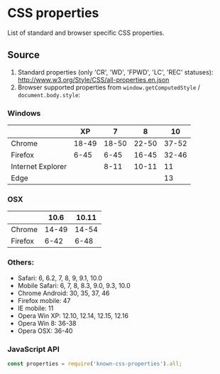 # CSS properties

List of standard and browser specific CSS properties.

## Source

1. Standard properties (only 'CR', 'WD', 'FPWD', 'LC', 'REC' statuses): http://www.w3.org/Style/CSS/all-properties.en.json 
2. Browser supported properties from `window.getComputedStyle` / `document.body.style`:

 ### Windows
 |                   | XP     | 7      | 8      | 10     |
 | ----------------- | ------ | ------ | ------ | ------ |
 | Chrome            | 18-49  | 18-50  | 22-50  | 37-52  |
 | Firefox           | 6-45   | 6-45   | 16-45  | 32-46  |
 | Internet Explorer |        | 8-11   | 10-11  | 11     |
 | Edge              |        |        |        | 13     |

 ### OSX
 |                   | 10.6  | 10.11  |
 | ----------------- | ----- | ------ |
 | Chrome            | 14-49 | 14-54  |
 | Firefox           | 6-42  | 6-48   |

 ### Others:

 - Safari: 6, 6.2, 7, 8, 9, 9.1, 10.0
 - Mobile Safari: 6, 7, 8, 8.3, 9.0, 9.3, 10.0
 - Chrome Android: 30, 35, 37, 46
 - Firefox mobile: 47
 - IE mobile: 11
 - Opera Win XP: 12.10, 12.14, 12.15, 12.16
 - Opera Win 8: 36-38
 - Opera OSX: 36-40

### JavaScript API

```js
const properties = require('known-css-properties').all;
```
